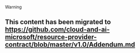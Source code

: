 > [!WARNING]
> ## This content has been migrated to https://github.com/cloud-and-ai-microsoft/resource-provider-contract/blob/master/v1.0/Addendum.md